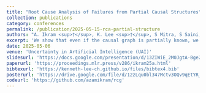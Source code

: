 ```yaml
---
title: "Root Cause Analysis of Failures from Partial Causal Structures"
collection: publications
category: conferences
permalink: /publication/2025-05-15-rca-partial-structure
authors: "A. Ikram <sup>†</sup>, K. Lee <sup>†</sup>, S Mitra, S Saini, S Bagchi, M. Kocaoglu"
excerpt: 'We show that even if the causal graph is partially known, we can identify the root-causes with a linear number of invariance tests. This is the first known result on incorporating a partial causal structure for root cause analysis.'
date: 2025-05-06
venue: 'Uncertainty in Artificial Intelligence (UAI)'
slidesurl: 'https://docs.google.com/presentation/d/13ZIWiE_2M0JgtA-Bge2sUDPny_z6yYwLP-IUeumSHCI/edit?usp=sharing'
paperurl: 'https://proceedings.mlr.press/v286/ikram25a.html'
bibtexurl: 'https://kenneth-lee-ch.github.io/files/bibtex4.bib'
posterurl: 'https://drive.google.com/file/d/12zLqu0bl347Mctv3OQv9qEtYR_8_lzJg/view?usp=sharing'
codeurl: 'https://github.com/azamikram/rcg'
---
```

